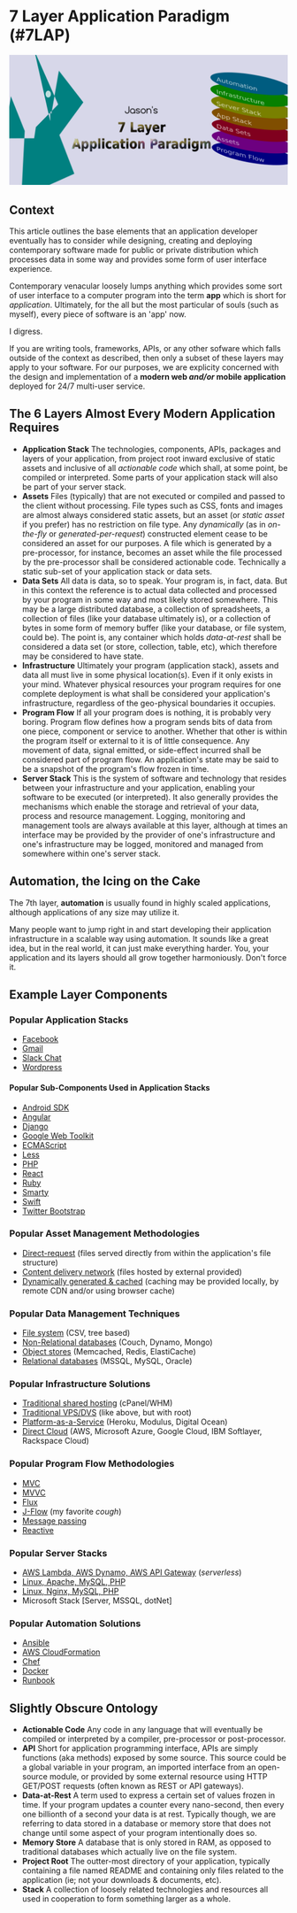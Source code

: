 # 7 Layer Application Paradigm (#7LAP)

![7 Layer Application Paradigm Illustration](https://github.com/iDoMeteor/7lap/blob/master/images/7-layer-application-paradigm-1280x505.png?raw=true "7 Layer Application Paradigm Illustration")

## Context

This article outlines the base elements that an application developer eventually has to consider while designing, creating and deploying contemporary software made for public or private distribution which processes data in some way and provides some form of user interface experience.

Contemporary venacular loosely lumps anything which provides some sort of user interface to a computer program into the term **app** which is short for *application*.  Ultimately, for the all but the most particular of souls (such as myself), every piece of software is an 'app' now.

I digress.

If you are writing tools, frameworks, APIs, or any other sofware which falls outside of the context as described, then only a subset of these layers may apply to your software.  For our purposes, we are explicity concerned with the design and implementation of a **modern web *and/or* mobile application** deployed for 24/7 multi-user service.


## The 6 Layers Almost Every Modern Application Requires

  * **Application Stack**
  The technologies, components, APIs, packages and layers of your application, from project root inward exclusive of static assets and inclusive of all *actionable code* which shall, at some point, be compiled or interpreted.  Some parts of your application stack will also be part of your server stack.
  * **Assets**
  Files (typically) that are not executed or compiled and passed to the client without processing.  File types such as CSS, fonts and images are almost always considered static assets, but an asset (or *static asset* if you prefer) has no restriction on file type.  Any *dynamically* (as in *on-the-fly* or *generated-per-request*) constructed element cease to be considered an asset for our purposes.  A file which is generated by a pre-processor, for instance, becomes an asset while the file processed by the pre-processor shall be considered actionable code.  Technically a static sub-set of your application stack or data sets.
  * **Data Sets**
  All data is data, so to speak.  Your program is, in fact, data.  But in this context the reference is to actual data collected and processed by your program in some way and most likely stored somewhere.  This may be a large distributed database, a collection of spreadsheets, a collection of files (like your database ultimately is), or a collection of bytes in some form of memory buffer (like your database, or file system, could be).  The point is, any container which holds *data-at-rest* shall be considered a data set (or store, collection, table, etc), which therefore may be considered to have state.
  * **Infrastructure**
  Ultimately your program (application stack), assets and data all must live in some physical location(s).  Even if it only exists in your mind.  Whatever physical resources your program requires for one complete deployment is what shall be considered your application's infrastructure, regardless of the geo-physical boundaries it occupies.
  * **Program Flow**
  If all your program does is nothing, it is probably very boring.  Program flow defines how a program sends bits of data from one piece, component or service to another.  Whether that other is within the program itself or external to it is of little consequence.  Any movement of data, signal emitted, or side-effect incurred shall be considered part of program flow.  An application's state may be said to be a snapshot of the program's flow frozen in time.
  * **Server Stack**
  This is the system of software and technology that resides between your infrastructure and your application, enabling your software to be executed (or interpreted).  It also generally provides the mechanisms which enable the storage and retrieval of your data, process and resource management.  Logging, monitoring and management tools are always available at this layer, although at times an interface may be provided by the provider of one's infrastructure and one's infrastructure may be logged, monitored and managed from somewhere within one's server stack.

## Automation, the Icing on the Cake

The 7th layer, **automation** is usually found in highly scaled applications, although applications of any size may utilize it.

Many people want to jump right in and start developing their application infrastructure in a scalable way using automation.  It sounds like a great idea, but in the real world, it can just make everything harder.  You, your application and its layers should all grow together harmoniously.  Don't force it.


## Example Layer Components

### Popular Application Stacks

  * [Facebook](https://facebook.com)
  * [Gmail](https://gmail.com)
  * [Slack Chat](https://slack.com)
  * [Wordpress](https://wordpress.com)

#### Popular Sub-Components Used in Application Stacks

  * [Android SDK](https://developer.android.com/studio/index.html)
  * [Angular](https://angularjs.org/)
  * [Django](https://www.djangoproject.com/)
  * [Google Web Toolkit](http://www.gwtproject.org/)
  * [ECMAScript](https://www.ecma-international.org/publications/standards/Ecma-262.htm)
  * [Less](http://lesscss.org/)
  * [PHP](https://www.php.net/)
  * [React](https://facebook.github.io/react/)
  * [Ruby](https://www.ruby-lang.org/)
  * [Smarty](http://www.smarty.net/)
  * [Swift](https://developer.apple.com/swift/)
  * [Twitter Bootstrap](http://getbootstrap.com/)

### Popular Asset Management Methodologies

  * [Direct-request](https://www.nginx.com/resources/admin-guide/serving-static-content/) (files served directly from within the application's file structure)
  * [Content delivery network](https://en.wikipedia.org/wiki/Content_delivery_network) (files hosted by external provided)
  * [Dynamically generated & cached](https://www.nginx.com/resources/admin-guide/content-caching/) (caching may be provided locally, by remote CDN and/or using browser cache)

### Popular Data Management Techniques

  * [File system](https://en.wikipedia.org/wiki/Flat_file_database) (CSV, tree based)
  * [Non-Relational databases](https://en.wikipedia.org/wiki/NoSQL) (Couch, Dynamo, Mongo)
  * [Object stores](https://en.wikipedia.org/wiki/Object_storage) (Memcached, Redis, ElastiCache)
  * [Relational databases](https://en.wikipedia.org/wiki/Relational_database) (MSSQL, MySQL, Oracle)

### Popular Infrastructure Solutions

  * [Traditional shared hosting](https://en.wikipedia.org/wiki/Shared_web_hosting_service) (cPanel/WHM)
  * [Traditional VPS/DVS](https://en.wikipedia.org/wiki/Virtual_private_server) (like above, but with root)
  * [Platform-as-a-Service](https://en.wikipedia.org/wiki/Platform_as_a_service) (Heroku, Modulus, Digital Ocean)
  * [Direct Cloud](https://en.wikipedia.org/wiki/Cloud_computing) (AWS, Microsoft Azure, Google Cloud, IBM Softlayer, Rackspace Cloud)

### Popular Program Flow Methodologies

  * [MVC](https://en.wikipedia.org/wiki/Model%E2%80%93view%E2%80%93controller)
  * [MVVC](https://en.wikipedia.org/wiki/Model%E2%80%93view%E2%80%93viewmodel)
  * [Flux](https://facebook.github.io/flux/)
  * [J-Flow](https://github.com/iDoMeteor/7lap/blob/master/j-flow.md) (my favorite *cough*)
  * [Message passing](https://en.wikipedia.org/wiki/Message_passing)
  * [Reactive](https://en.wikipedia.org/wiki/Reactive_programming)

### Popular Server Stacks

  * [AWS Lambda, AWS Dynamo, AWS API Gateway](https://aws.amazon.com/lambda/serverless-architectures-learn-more/) (*serverless*)
  * [Linux, Apache, MySQL, PHP](https://en.wikipedia.org/wiki/LAMP_(software_bundle))
  * [Linux, Nginx, MySQL, PHP](https://lemp.io/)
  * Microsoft Stack \[Server, MSSQL, dotNet]

### Popular Automation Solutions

  * [Ansible](https://www.ansible.com/)
  * [AWS CloudFormation](https://aws.amazon.com/cloudformation/)
  * [Chef](https://www.chef.io/)
  * [Docker](https://docker.com/)
  * [Runbook](https://runbook.io/)

## Slightly Obscure Ontology

  * **Actionable Code**
    Any code in any language that will eventually be compiled or interpreted by a compiler, pre-processor or post-processor.
  * **API**
    Short for application programming interface, APIs are simply functions (aka methods) exposed by some source.  This source could be a global variable in your program, an imported interface from an open-source module, or provided by some external resource using HTTP GET/POST requests (often known as REST  or API gateways).
  * **Data-at-Rest**
    A term used to express a certain set of values frozen in time.  If your program updates a counter every nano-second, then every one billionth of a second your data is at rest.  Typically though, we are referring to data stored in a database or memory store that does not change until some aspect of your program intentionally does so.
  * **Memory Store**
    A database that is only stored in RAM, as opposed to traditional databases which actually live on the file system.
  * **Project Root**
    The outter-most directory of your application, typically containing a file named README and containing only files related to the application (ie; not your downloads & documents, etc).
  * **Stack**
    A collection of loosely related technologies and resources all used in cooperation to form something larger as a whole.


